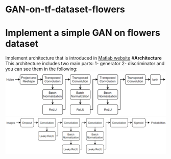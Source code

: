 # GAN-on-tf-dataset-flowers
# **Implement a simple GAN on flowers dataset**  
Implement architecture that is introduced in [Matlab website](https://uk.mathworks.com/help/deeplearning/ug/train-generative-adversarial-network.html)
#**Architecture**
This architecture includes two main parts: 1- generator 2- discriminator and you can see them in the following:  
![generator](Images\generator.png)
![discriminator](Images\discriminator.png)


